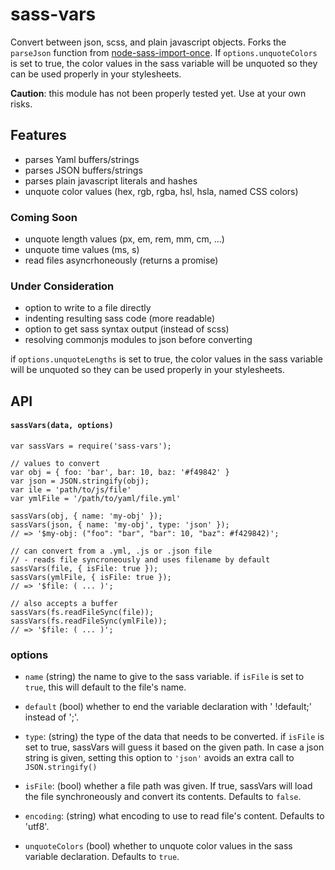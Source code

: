 # sass-vars

Convert between json, scss, and plain javascript objects. Forks the `parseJson` function from [node-sass-import-once](https://github.com/at-import/node-sass-import-once).
If `options.unquoteColors` is set to true, the color values in the sass variable will be unquoted so they can be used properly in your stylesheets.

**Caution**: this module has not been properly tested yet. Use at your own risks.

## Features

- parses Yaml buffers/strings
- parses JSON buffers/strings
- parses plain javascript literals and hashes
- unquote color values (hex, rgb, rgba, hsl, hsla, named CSS colors)

### Coming Soon

- unquote length values (px, em, rem, mm, cm, ...)
- unquote time values (ms, s)
- read files asyncrhoneously (returns a promise)

### Under Consideration

- option to write to a file directly
- indenting resulting sass code (more readable)
- option to get sass syntax output (instead of scss)
- resolving commonjs modules to json before converting

if `options.unquoteLengths` is set to true, the color values in the sass variable will be unquoted so they can be used properly in your stylesheets.

## API

#### `sassVars(data, options)`

    var sassVars = require('sass-vars');

    // values to convert
    var obj = { foo: 'bar', bar: 10, baz: '#f49842' }
    var json = JSON.stringify(obj);
    var ile = 'path/to/js/file'
    var ymlFile = '/path/to/yaml/file.yml'

    sassVars(obj, { name: 'my-obj' });
    sassVars(json, { name: 'my-obj', type: 'json' });
    // => '$my-obj: ("foo": "bar", "bar": 10, "baz": #f429842)';

    // can convert from a .yml, .js or .json file
    // - reads file syncroneously and uses filename by default
    sassVars(file, { isFile: true });
    sassVars(ymlFile, { isFile: true });
    // => '$file: ( ... )';

    // also accepts a buffer
    sassVars(fs.readFileSync(file));
    sassVars(fs.readFileSync(ymlFile));
    // => '$file: ( ... )';

### options

- `name` (string) the name to give to the sass variable. if `isFile` is set to `true`, this will default to the file's name.

- `default` (bool) whether to end the variable declaration with ' !default;' instead of ';'.

- `type`: (string) the type of the data that needs to be converted. if `isFile` is set to true, sassVars will guess it based on the given path. In case a json string is given, setting this option to `'json'` avoids an extra call to `JSON.stringify()`

- `isFile`: (bool) whether a file path was given. If true, sassVars will load the file synchroneously and convert its contents. Defaults to `false`.

- `encoding`: (string) what encoding to use to read file's content. Defaults to 'utf8'.

- `unquoteColors` (bool) whether to unquote color values in the sass variable declaration. Defaults to `true`.
